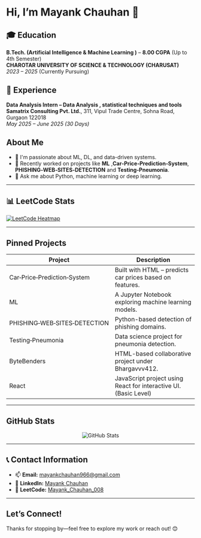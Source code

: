 # Hi, I’m Mayank Chauhan 👋

## 🎓 Education

**B.Tech. (Artificial Intelligence & Machine Learning )** – **8.00 CGPA** (Up to 4th Semester)  
**CHAROTAR UNIVERSITY OF SCIENCE & TECHNOLOGY (CHARUSAT)**  
*2023 – 2025* (Currently Pursuing)

## 💼 Experience

**Data Analysis Intern – Data Analysis , statistical techniques and tools**  
**Samatrix Consulting Pvt. Ltd.**, 311, Vipul Trade Centre, Sohna Road, Gurgaon 122018   
*May 2025 – June 2025 (30 Days)*

##  About Me
- 🔭 I'm passionate about ML, DL, and data-driven systems.
- 🌱 Recently worked on projects like **ML** ,**Car‑Price‑Prediction‑System**, **PHISHING‑WEB‑SITES‑DETECTION** and **Testing‑Pneumonia**.
- 💬 Ask me about Python, machine learning or deep learning.

---

## 📊 LeetCode Stats

[![LeetCode Heatmap](https://leetcard.jacoblin.cool/Mayank_Chauhan_008?theme=chartreuse&font=Antic&ext=heatmap)](https://leetcode.com/Mayank_Chauhan_008/)

---

##  Pinned Projects
| Project | Description |
|---------|-------------|
| Car‑Price‑Prediction‑System | Built with HTML – predicts car prices based on features. |
| ML | A Jupyter Notebook exploring machine learning models. |
| PHISHING‑WEB‑SITES‑DETECTION | Python-based detection of phishing domains. |
| Testing‑Pneumonia | Data science project for pneumonia detection. |
| ByteBenders | HTML-based collaborative project under Bhargavvv412. |
| React | JavaScript project using React for interactive UI.(Basic Level) |

---

##  GitHub Stats
<p align="center">
  <img src="https://github-readme-stats.vercel.app/api?username=Mayankchauhan008&show_icons=true&theme=github_dark" alt="GitHub Stats" />
</p>

---

## 📞 Contact Information

- 📫 **Email:** [mayankchauhan966@gmail.com](mailto:mayankchauhan966@gmail.com)
- 💼 **LinkedIn:** [Mayank Chauhan](https://www.linkedin.com/in/mayank-chauhan2005)
- 🧩 **LeetCode:** [Mayank_Chauhan_008](https://leetcode.com/u/Mayank_Chauhan_008/)
  
---

##  Let’s Connect!
Thanks for stopping by—feel free to explore my work or reach out! 😊
